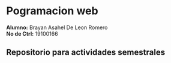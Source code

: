 # Pogramacion web  
**Alumno:** Brayan Asahel De Leon Romero   
**No de Ctrl:** 19100166  
## Repositorio para actividades semestrales
